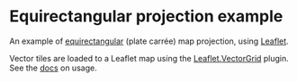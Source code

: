 # Equirectangular projection example

An example of [equirectangular](https://en.wikipedia.org/wiki/Equirectangular_projection) (plate carrée) map projection, using [Leaflet](https://leafletjs.com/).

Vector tiles are loaded to a Leaflet map using the [Leaflet.VectorGrid](https://github.com/Leaflet/Leaflet.VectorGrid) plugin. See the [docs](https://leaflet.github.io/Leaflet.VectorGrid/vectorgrid-api-docs.html) on usage.